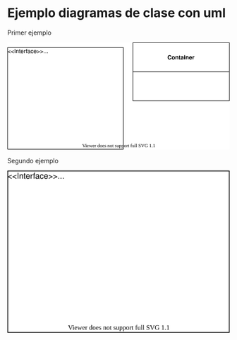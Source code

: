 # Ejemplo diagramas de clase con uml

Primer ejemplo

![alt](diagrams/diag01.drawio.svg)

Segundo ejemplo

![Ejemplo](diagrams/diag2.drawio.svg)